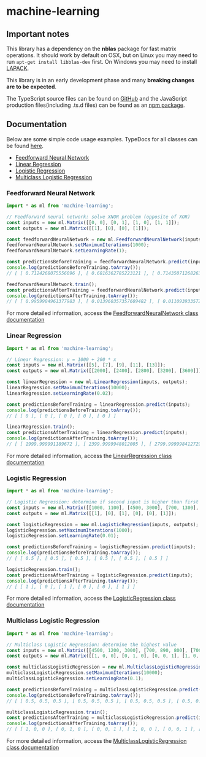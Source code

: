 # machine-learning

## Important notes
This library has a dependency on the **nblas** package for fast matrix operations.
It should work by default on OSX, but on Linux you may need to run ``apt-get install libblas-dev`` first.
On Windows you may need to install [LAPACK](http://www.netlib.org/lapack/#_lapack_version_3_7_0_2).

This library is in an early development phase and many **breaking changes are to be expected**.

The TypeScript source files can be found on [GitHub](https://github.com/erikgerrits/machine-learning) and the JavaScript production files(including .ts.d files) can be found as an [npm package](https://www.npmjs.com/package/machine-learning).

## Documentation

Below are some simple code usage examples. TypeDocs for all classes can be found [here](http://platformj.com).

* [Feedforward Neural Network](#feedforward-neural-network)
* [Linear Regression](#linear-regression)
* [Logistic Regression](#logistic-regression)
* [Multiclass Logistic Regression](#multiclass-logistic-regression)

### Feedforward Neural Network
```TypeScript
import * as ml from 'machine-learning';

// Feedforward neural network: solve XNOR problem (opposite of XOR)
const inputs = new ml.Matrix([[0, 0], [0, 1], [1, 0], [1, 1]]);
const outputs = new ml.Matrix([[1], [0], [0], [1]]);

const feedforwardNeuralNetwork = new ml.FeedforwardNeuralNetwork(inputs, outputs, [5]);
feedforwardNeuralNetwork.setMaximumIterations(1000);
feedforwardNeuralNetwork.setLearningRate(1);

const predictionsBeforeTraining = feedforwardNeuralNetwork.predict(inputs);
console.log(predictionsBeforeTraining.toArray());
// [ [ 0.7124268075556096 ], [ 0.6816362785223121 ], [ 0.7143507126826376 ], [ 0.68576576898992 ] ]

feedforwardNeuralNetwork.train();
const predictionsAfterTraining = feedforwardNeuralNetwork.predict(inputs);
console.log(predictionsAfterTraining.toArray());
// [ [ 0.9959984961377983 ], [ 0.013960357357609482 ], [ 0.011093933572618063 ], [ 0.9798749896755027 ] ]

```

For more detailed information, access the [FeedforwardNeuralNetwork class documentation](http://platformj.com/classes/_machine_learning_supervised_feedforwardneuralnetwork_.feedforwardneuralnetwork.html)

### Linear Regression

```TypeScript
import * as ml from 'machine-learning';

// Linear Regression: y = 1000 + 200 * x
const inputs = new ml.Matrix([[5], [7], [9], [11], [13]]);
const outputs = new ml.Matrix([[2000], [2400], [2800], [3200], [3600]]);

const linearRegression = new ml.LinearRegression(inputs, outputs);
linearRegression.setMaximumIterations(10000);
linearRegression.setLearningRate(0.02);

const predictionsBeforeTraining = linearRegression.predict(inputs);
console.log(predictionsBeforeTraining.toArray());
// [ [ 0 ], [ 0 ], [ 0 ], [ 0 ], [ 0 ] ]

linearRegression.train();
const predictionsAfterTraining = linearRegression.predict(inputs);
console.log(predictionsAfterTraining.toArray());
// [ [ 1999.999991189672 ], [ 2399.9999948012005 ], [ 2799.999998412729 ], [ 3200.0000020242574 ], [ 3600.000005635786 ] ]

```

For more detailed information, access the [LinearRegression class documentation](http://platformj.com/classes/_machine_learning_supervised_linearregression_.linearregression.html)

### Logistic Regression
```TypeScript
import * as ml from 'machine-learning';

// Logistic Regression: determine if second input is higher than first input
const inputs = new ml.Matrix([[1000, 1100], [4500, 3000], [700, 1300], [1150, 700], [1300, 1200], [600, 650]]);
const outputs = new ml.Matrix([[1], [0], [1], [0], [0], [1]]);

const logisticRegression = new ml.LogisticRegression(inputs, outputs);
logisticRegression.setMaximumIterations(1000);
logisticRegression.setLearningRate(0.01);

const predictionsBeforeTraining = logisticRegression.predict(inputs);
console.log(predictionsBeforeTraining.toArray());
// [ [ 0.5 ], [ 0.5 ], [ 0.5 ], [ 0.5 ], [ 0.5 ], [ 0.5 ] ]

logisticRegression.train();
const predictionsAfterTraining = logisticRegression.predict(inputs);
console.log(predictionsAfterTraining.toArray());
// [ [ 1 ], [ 0 ], [ 1 ], [ 0 ], [ 0 ], [ 1 ] ]

```

For more detailed information, access the [LogisticRegression class documentation](http://platformj.com/classes/_machine_learning_supervised_logisticregression_.logisticregression.html)

### Multiclass Logistic Regression
```TypeScript
import * as ml from 'machine-learning';

// Multiclass Logistic Regression: determine the highest value
const inputs = new ml.Matrix([[4500, 1200, 3000], [700, 890, 800], [700, 1200, 1300], [1150, 600, 700], [600, 1500, 1650], [400, 401, 400]]);
const outputs = new ml.Matrix([[1, 0, 0], [0, 1, 0], [0, 0, 1], [1, 0, 0], [0, 0, 1], [0, 1, 0]]);

const multiclassLogisticRegression = new ml.MulticlassLogisticRegression(inputs, outputs);
multiclassLogisticRegression.setMaximumIterations(10000);
multiclassLogisticRegression.setLearningRate(0.1);

const predictionsBeforeTraining = multiclassLogisticRegression.predict(inputs);
console.log(predictionsBeforeTraining.toArray());
// [ [ 0.5, 0.5, 0.5 ], [ 0.5, 0.5, 0.5 ], [ 0.5, 0.5, 0.5 ], [ 0.5, 0.5, 0.5 ], [ 0.5, 0.5, 0.5 ], [ 0.5, 0.5, 0.5 ] ]

multiclassLogisticRegression.train();
const predictionsAfterTraining = multiclassLogisticRegression.predict(inputs);
console.log(predictionsAfterTraining.toArray());
// [ [ 1, 0, 0 ], [ 0, 1, 0 ], [ 0, 0, 1 ], [ 1, 0, 0 ], [ 0, 0, 1 ], [ 0, 1, 0 ] ]

```

For more detailed information, access the [MulticlassLogisticRegression class documentation](http://platformj.com/classes/_machine_learning_supervised_multiclasslogisticregression_.multiclasslogisticregression.html)
